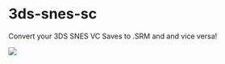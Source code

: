 # 3ds-snes-sc
Convert your 3DS SNES VC Saves to .SRM and and vice versa!

<img src="https://github.com/manuGMG/3ds-snes-sc/blob/master/img/preview.png?raw=true"></img>

